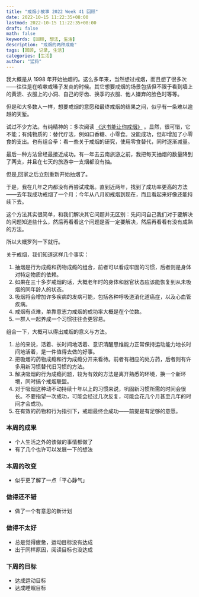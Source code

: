 ```yaml
---
title: "戒烟小故事 2022 Week 41 回顾"
date: 2022-10-15 11:22:35+08:00
lastmod: 2022-10-15 11:22:35+08:00
draft: false
math: false
keywords: [回顾, 想法, 生活]
description: "戒烟的两种成瘾"
tags: [回顾, 记录, 生活]
categories: [生活]
author: "猛犸"
---
```


我大概是从 1998 年开始抽烟的。这么多年来，当然想过戒烟，而且想了很多次——往往是在咳嗽或嗓子发炎的时候。其它想要戒烟的场景包括但不限于看到墙上的黄渍、衣服上的小洞、自己的牙齿、换季的衣服、他人嫌弃的脸色时等等。

但是和大多数人一样，想要戒烟的意愿和最终戒烟的结果之间，似乎有一条难以逾越的天堑。

试过不少方法。有纯精神的：多次阅读 [《这书能让你戒烟》](https://book.douban.com/subject/3318174/) 。显然，很可惜，它不能；有纯物质的：替代疗法，例如口香糖、小零食。没能成功，但却增加了小零食的支出。也有组合拳：看一些关于戒烟的研究，使用零食替代，同时逐渐减量。

最后一种方法曾经最接近成功。有一年去云南旅游之前，我把每天抽烟的数量降到了两支，并且在七天的旅游中一支烟都没有抽。

但是,回家之后立刻重新开始抽烟了。

于是，我在几年之内都没有再尝试戒烟。直到近两年，找到了成功率更高的方法——去年我成功戒烟了一个月；今年从八月初戒烟到现在，而且看起来好像还能持续下去。

这个方法其实很简单，和我们解决其它问题并无区别：先问问自己我们对于要解决的问题知道些什么，然后再看看这个问题是否一定要解决，然后再看看有没有成熟的方法。

所以大概罗列一下就行。

关于戒烟，我们知道这样几个事实：

1. 抽烟是行为成瘾和药物成瘾的组合，前者可以看成牢固的习惯，后者则是身体对特定物质的依赖。
2. 如果在三十多岁戒烟的话，大概老年时的身体和器官状态应该能恢复到从未吸烟的同年龄人的状态。
3. 吸烟将会增加许多疾病的发病可能，包括各种呼吸道消化道癌症，以及心血管疾病。
4. 戒烟有点难，单靠意志力戒烟的成功率大概是在个位数。
5. 一群人一起养成一个习惯往往会更容易。

组合一下，大概可以得出戒烟的意义与方法。

1. 总的来说，活着、长时间地活着、意识清醒思维能力正常保持运动能力地长时间地活着，是一件值得去做的好事。
2. 把吸烟的药物成瘾和行为成瘾分开来看待。前者有相应的处方药，后者则有许多用新习惯替代旧习惯的方法。
3. 解决吸烟的行为成瘾问题，较为有效的方法是离开熟悉的环境，换一个新环境，同时搞个戒烟联盟。
4. 对于吸烟这种动不动持续十年以上的习惯来说，巩固新习惯所需的时间会很长。不要指望一次成功，可能会经过几次反复，可能会花几个月甚至几年的时间才会成功。
5. 在有效的药物和行为指引下，戒烟最终会成功——前提是有足够的意愿。

### 本周的成果

- 个人生活之外的该做的事情都做了
- 有了几个也许可以发展一下的想法

### 本周的改变

- 似乎更了解了一点「平心静气」

### 做得还不错

- 做了一个有意思的新计划

### 做得不太好

- 总是觉得疲惫，运动目标没有达成
- 出于同样原因，阅读目标也没达成

### 下周的目标

- 达成运动目标
- 达成睡眠目标
